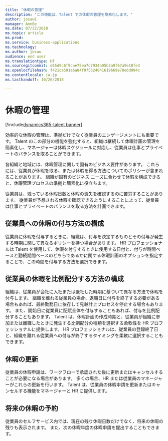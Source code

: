 ```yaml
---
title: "休暇の管理"
description: "この機能は、Talent での休暇の管理を簡素化します。"
author: josaw1
manager: AnnBe
ms.date: 07/22/2018
ms.topic: article
ms.prod: 
ms.service: business-applications
ms.technology: 
ms.author: josaw
audience: end user
ms.translationtype: HT
ms.sourcegitcommit: d65d9c6f9cae75ea7d7934a95b3a9f67a9e10fe3
ms.openlocfilehash: f421ca591a6a84f075524041619669e70e6d094c
ms.contentlocale: ja-jp
ms.lasthandoff: 10/26/2018

---
```


# <a name="leave-and-absence-management"></a>休暇の管理

[!include[dynamics365-talent banner](../includes/dynamics365-talent.md)]

効率的な休暇の管理は、準拠だけでなく従業員のエンゲージメントにも重要です。 Talent のこの部分の機能を強化すると、組織は継続して休暇計画の管理を簡素化し、マネージャーは休暇スケジュールに対応し、従業員は仕事とプライベートのバランスを取ることができます。

各組織と地域には、休暇管理に関して固有のビジネス要件があります。 これらには、従業員が休暇を取る、または休暇を得る方法についてのポリシーが含まれることがあります。 組織が固有のビジネス ニーズに合わせて休暇を構成できると、休暇管理プロセスの準拠と簡素化に役立ちます。

従業員は、残っている休暇日数と休暇の喪失を確認するのに苦労することがあります。 従業員が予想される休暇を確認できるようにすることによって、従業員は仕事とプライベートのバランスを取る方法を計画できます。 

## <a name="configure-how-employees-are-awarded-time-off"></a>従業員への休暇の付与方法の構成
従業員に休暇を付与するときに、組織は、付与を決定するものとその付与が発生する時期に関して異なるポリシーを持つ場合があります。 HR プロフェッショナルは Talent を使用して、休暇を付与するときに使用する日付と、付与が時間ベースと勤続期間ベースのどちらであるかに関する休暇計画のオプションを指定することで、この時間を付与する方法を選択できます。  

## <a name="configure-how-employee-time-off-is-prorated"></a>従業員の休暇を比例配分する方法の構成
組織は、従業員が会社に入社または退社した時期に基づいて異なる方法で休暇を付与します。 組織を離れる従業員の場合、退職日に付与を終了する必要がある場合もあれば、最終勤務日に依存して見越計上プロセスを停止する場合もあります。 また、開始日に従業員に配賦全体を付与することもあれば、付与を比例配分することもあります。 Talent は、休暇計画の作成時期と、従業員が組織に参加または離職したときに発生する比例配分の種類を選択する柔軟性を HR プロフェッショナルに提供します。 HR プロフェッショナルは、従業員の登録終了日と、組織を離れる従業員への付与が終了するタイミングを柔軟に選択することもできます。 

## <a name="update-time-off"></a>休暇の更新
従業員の休暇申請は、ワークフローで承認された後に更新またはキャンセルすることが必要になる場合があります。 多くの場合、HR または従業員のマネージャーがこれらの更新を行います。 Talent は、従業員の休暇申請を更新またはキャンセルする機能をマネージャーと HR に提供します。 

## <a name="book-future-time-off"></a>将来の休暇の予約
従業員のセルフサービス内では、現在の残り休暇日数だけでなく、将来の休暇の残りも表示されます。 また、次の休暇年度の休暇申請を提出することもできます。 

<!--
## Status
### Development status
Generally available
#### Target timeframe
September or later
-->

